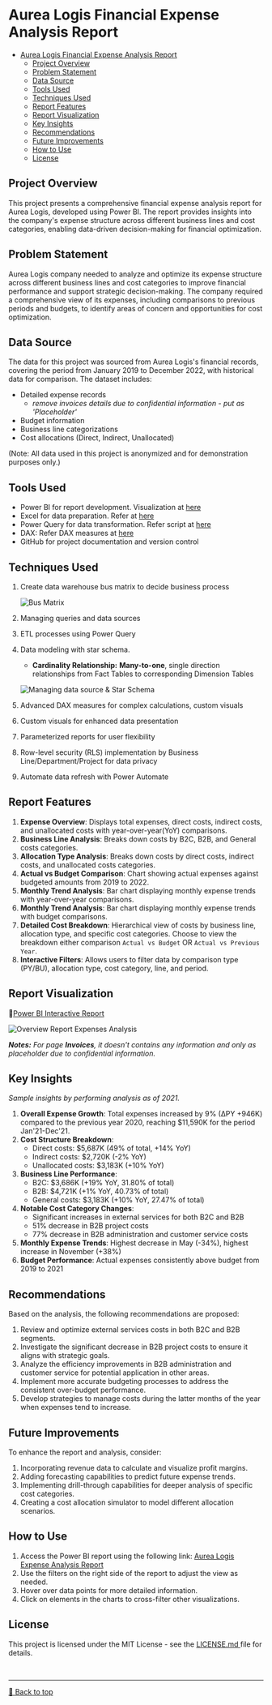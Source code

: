 # Aurea Logis Financial Expense Analysis Report

- [Aurea Logis Financial Expense Analysis Report](#aurea-logis-financial-expense-analysis-report)
  - [Project Overview](#project-overview)
  - [Problem Statement](#problem-statement)
  - [Data Source](#data-source)
  - [Tools Used](#tools-used)
  - [Techniques Used](#techniques-used)
  - [Report Features](#report-features)
  - [Report Visualization](#report-visualization)
  - [Key Insights](#key-insights)
  - [Recommendations](#recommendations)
  - [Future Improvements](#future-improvements)
  - [How to Use](#how-to-use)
  - [License](#license)

## Project Overview
This project presents a comprehensive financial expense analysis report for Aurea Logis, developed using Power BI. The report provides insights into the company's expense structure across different business lines and cost categories, enabling data-driven decision-making for financial optimization.

## Problem Statement
Aurea Logis company needed to analyze and optimize its expense structure across different business lines and cost categories to improve financial performance and support strategic decision-making. The company required a comprehensive view of its expenses, including comparisons to previous periods and budgets, to identify areas of concern and opportunities for cost optimization.

## Data Source
The data for this project was sourced from Aurea Logis's financial records, covering the period from January 2019 to December 2022, with historical data for comparison. The dataset includes:
- Detailed expense records
  - _remove invoices details due to confidential information - put as 'Placeholder'_
- Budget information
- Business line categorizations
- Cost allocations (Direct, Indirect, Unallocated)

(Note: All data used in this project is anonymized and for demonstration purposes only.)

## Tools Used
- Power BI for report development. Visualization at [here](#report-visualization)
- Excel for data preparation. Refer at [here](data/cost-analysis.xlsx)
- Power Query for data transformation. Refer script at [here](scripts/cost-analysis-transformation.pq)
- DAX: Refer DAX measures at [here](scripts/dax-measures.xlsx)
- GitHub for project documentation and version control

## Techniques Used
1. Create data warehouse bus matrix to decide business process
   
    ![Bus Matrix](assets/bus-matrix.png)

2. Managing queries and data sources
3. ETL processes using Power Query 
4. Data modeling with star schema. 
   - **Cardinality Relationship:** **Many-to-one**, single direction relationships from Fact Tables to corresponding Dimension Tables
   
   ![Managing data source & Star Schema](assets/data-source-queries-data-model-star-schema.png)

5. Advanced DAX measures for complex calculations, custom visuals
6. Custom visuals for enhanced data presentation
7. Parameterized reports for user flexibility
8.  Row-level security (RLS) implementation by Business Line/Department/Project for data privacy
9.  Automate data refresh with Power Automate


## Report Features
1. **Expense Overview**: Displays total expenses, direct costs, indirect costs, and unallocated costs with year-over-year(YoY) comparisons.
2. **Business Line Analysis**: Breaks down costs by B2C, B2B, and General costs categories. 
3. **Allocation Type Analysis**: Breaks down costs by direct costs, indirect costs, and unallocated costs categories. 
4. **Actual vs Budget Comparison**: Chart showing actual expenses against budgeted amounts from 2019 to 2022.
5. **Monthly Trend Analysis**: Bar chart displaying monthly expense trends with year-over-year comparisons.
6. **Monthly Trend Analysis**: Bar chart displaying monthly expense trends with budget comparisons.
7. **Detailed Cost Breakdown**: Hierarchical view of costs by business line, allocation type, and specific cost categories. Choose to view the breakdown either comparison `Actual vs Budget` OR `Actual vs Previous Year`.
8. **Interactive Filters**: Allows users to filter data by comparison type (PY/BU), allocation type, cost category, line, and period.

## Report Visualization

🔎[Power BI Interactive Report](https://app.powerbi.com/view?r=eyJrIjoiODdiOTQ2MDItYjk3MS00NmM4LWE2MmUtMjI0Y2YyYjZiMDNhIiwidCI6ImFlYmMzMTg4LWU3MzYtNGRlYi05MzJiLWRjNDU5OGMwNDQ3ZCIsImMiOjN9)

![Overview Report Expenses Analysis](assets/report01-expenses-analysis-overview.png)

_**Notes:** For page **Invoices**, it doesn't contains any information and only as placeholder due to confidential information._

## Key Insights

_Sample insights by performing analysis as of 2021._

1. **Overall Expense Growth**: Total expenses increased by 9% (∆PY +946K) compared to the previous year 2020, reaching $11,590K for the period Jan'21-Dec'21.
2. **Cost Structure Breakdown**: 
   - Direct costs: $5,687K (49% of total, +14% YoY)
   - Indirect costs: $2,720K (-2% YoY)
   - Unallocated costs: $3,183K (+10% YoY)
3. **Business Line Performance**:
   - B2C: $3,686K (+19% YoY, 31.80% of total)
   - B2B: $4,721K (+1% YoY, 40.73% of total)
   - General costs: $3,183K (+10% YoY, 27.47% of total)
4. **Notable Cost Category Changes**:
   - Significant increases in external services for both B2C and B2B
   - 51% decrease in B2B project costs
   - 77% decrease in B2B administration and customer service costs
5. **Monthly Expense Trends**: Highest decrease in May (-34%), highest increase in November (+38%)
6. **Budget Performance**: Actual expenses consistently above budget from 2019 to 2021

## Recommendations
Based on the analysis, the following recommendations are proposed:
1. Review and optimize external services costs in both B2C and B2B segments.
2. Investigate the significant decrease in B2B project costs to ensure it aligns with strategic goals.
3. Analyze the efficiency improvements in B2B administration and customer service for potential application in other areas.
4. Implement more accurate budgeting processes to address the consistent over-budget performance.
5. Develop strategies to manage costs during the latter months of the year when expenses tend to increase.

## Future Improvements
To enhance the report and analysis, consider:
1. Incorporating revenue data to calculate and visualize profit margins.
2. Adding forecasting capabilities to predict future expense trends.
3. Implementing drill-through capabilities for deeper analysis of specific cost categories.
4. Creating a cost allocation simulator to model different allocation scenarios.

## How to Use
1. Access the Power BI report using the following link: [Aurea Logis Expense Analysis Report](https://app.powerbi.com/view?r=eyJrIjoiODdiOTQ2MDItYjk3MS00NmM4LWE2MmUtMjI0Y2YyYjZiMDNhIiwidCI6ImFlYmMzMTg4LWU3MzYtNGRlYi05MzJiLWRjNDU5OGMwNDQ3ZCIsImMiOjN9)
2. Use the filters on the right side of the report to adjust the view as needed.
3. Hover over data points for more detailed information.
4. Click on elements in the charts to cross-filter other visualizations.

## License
This project is licensed under the MIT License - see the [LICENSE.md ](LICENSE)file for details.

<br><hr>
[🔼 Back to top](#aurea-logis-financial-expense-analysis-report)